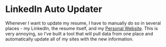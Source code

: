 # LinkedIn Auto Updater

Whenever I want to update my resume, I have to manually do so in several places - my LinkedIn, the resume itself, and my [Personal Website](https://ryan-west.com). This is very annoying, so I've built a tool that will pull data from one place and automatically update all of my sites with the new information.
